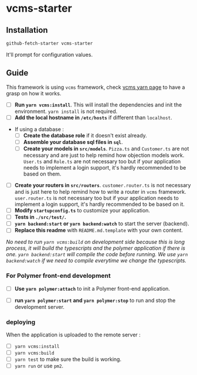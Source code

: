 # vcms-starter

## Installation

```bash
github-fetch-starter vcms-starter
```

It'll prompt for configuration values.


## Guide

This framework is using `vcms` framework, check [vcms yarn page](https://yarnpkg.com/en/package/vcms) to have a grasp on how it works.


- [ ] **Run `yarn vcms:install`**. This will install the dependencies and init the environment. `yarn install` is not required.
- [ ] **Add the local hostname in `/etc/hosts`** if different than `localhost`.
- If using a database :
  - [ ] **Create the database role** if it doesn't exist already.
  - [ ] **Assemble your database sql files in `sql`**.
  - [ ] **Create your models in `src/models`**. `Pizza.ts` and `Customer.ts` are not necessary and are just to help remind how objection models work. `User.ts` and `Role.ts` are not necessary too but if your application needs to implement a login support, it's hardly recommended to be based on them.
- [ ] **Create your routers in `src/routers`**. `customer.router.ts` is not necessary and is just here to help remind how to write a router in `vcms` framework. `user.router.ts` is not necessary too but if your application needs to implement a login support, it's hardly recommended to be based on it.
- [ ] **Modify `startupconfig.ts`** to customize your application.
- [ ] **Tests in `./src/test/`.**
- [ ] **`yarn backend:start` or `yarn backend:watch`** to start the server (backend).
- [ ] **Replace this readme** with `README.md.template` with your own content.

*No need to run `yarn vcms:build` on development side because this is long process, it will build the typescripts and the polymer application if there is one. `yarn backend:start` will compile the code before running. We use `yarn backend:watch` if we need to compile everytime we change the typescripts.*


### For Polymer front-end development
- [ ] **Use `yarn polymer:attach`** to init a Polymer front-end application.
- [ ] **run `yarn polymer:start` and `yarn polymer:stop`** to run and stop the development server.


### deploying

When the application is uploaded to the remote server :
- [ ] `yarn vcms:install`
- [ ] `yarn vcms:build`
- [ ] `yarn test` to make sure the build is working.
- [ ] `yarn run` or use `pm2`.
